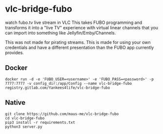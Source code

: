 # vlc-bridge-fubo

watch fubo.tv live stream in VLC
This takes FUBO programming and transforms it into a "live TV" experience with virtual linear channels that you can import into something like Jellyfin/Emby/Channels.

This was not made for pirating streams.  This is made for using your own credentials and have a different presentation than the FUBO app currently provides.

## Docker

```
docker run -d -e 'FUBO_USER=<username>' -e 'FUBO_PASS=<password>' -p 7777:7777 -v config_dir:/app/Config --name vlc-bridge-fubo registry.gitlab.com/Yankees4life/vlc-bridge-fubo
```

## Native

```
git clone https://github.com/maus-me/vlc-bridge-fubo
cd vlc-bridge-fubo
pip3 install -r requirements.txt
python3 server.py
```